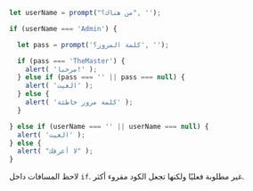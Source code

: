 

```js run demo
let userName = prompt("من هناك؟", '');

if (userName === 'Admin') {

  let pass = prompt('كلمة المرور؟', '');

  if (pass === 'TheMaster') {
    alert( 'مرحبا!' );
  } else if (pass === '' || pass === null) {
    alert( 'الغيت' );
  } else {
    alert( 'كلمة مرور خاطئة' );
  }

} else if (userName === '' || userName === null) {
  alert( 'الغيت' );
} else {
  alert( "لا أعرفك" );
}
```

لاحظ المسافات داخل `if`. غير مطلوبة فعليًا ولكنها تجعل الكود مقروء أكثر.
